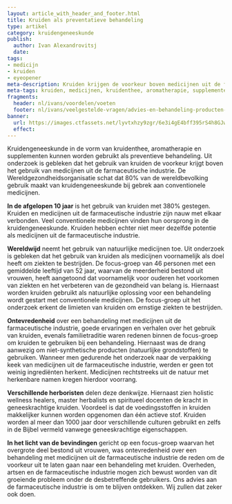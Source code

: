 ```yaml
---
layout: article_with_header_and_footer.html
title: Kruiden als preventatieve behandeling
type: artikel
category: kruidengeneeskunde
publish:
  author: Ivan Alexandrovitsj
  date: 
tags:
- medicijn
- kruiden
- eyeopener
meta-description: Kruiden krijgen de voorkeur boven medicijnen uit de farmaceutische industrie. Lees ons artikel. Ontdek de inzichten van Ivan's Herbs. Maak kennis met kruiden uit Siberië.
meta-tags: kruiden, medicijnen, kruidenthee, aromatherapie, supplementen, behandeling, kruidengeneeskunde, farmaceutische industrie, artikel
fragments:
  header: nl/ivans/voordelen/voeten
  footer: nl/ivans/veelgestelde-vragen/advies-en-behandeling-producten-ivans-herbs
banner: 
  url: https://images.ctfassets.net/lyvtxhzy9zgr/6e3i4gE4bff395rS4h8GJw/8292e1d2ef8b74ef5deefbcbfe26faf0/14.png?fm=jpg&q=50
  effect:
---
```

Kruidengeneeskunde in de vorm van kruidenthee, aromatherapie en supplementen kunnen worden gebruikt als preventieve behandeling. Uit onderzoek is gebleken dat het gebruik van kruiden de voorkeur krijgt boven het gebruik van medicijnen uit de farmaceutische industrie. De Wereldgezondheidsorganisatie schat dat 80% van de wereldbevolking gebruik maakt van kruidengeneeskunde bij gebrek aan conventionele medicijnen. 

**In de afgelopen 10 jaar** is het gebruik van kruiden met 380% gestegen. Kruiden en medicijnen uit de farmaceutische industrie zijn nauw met elkaar verbonden. Veel conventionele medicijnen vinden hun oorsprong in de kruidengeneeskunde. Kruiden hebben echter niet meer dezelfde potentie als medicijnen uit de farmaceutische industrie.

**Wereldwijd** neemt het gebruik van natuurlijke medicijnen toe. Uit onderzoek is gebleken dat het gebruik van kruiden als medicijnen voornamelijk als doel heeft om ziekten te bestrijden. De focus-groep van 46 personen met een gemiddelde leeftijd van 52 jaar, waarvan de meerderheid bestond uit vrouwen, heeft aangetoond dat voornamelijk voor ouderen het voorkomen van ziekten en het verbeteren van de gezondheid van belang is. Hiernaast worden kruiden gebruikt als natuurlijke oplossing voor een behandeling wordt gestart met conventionele medicijnen. De focus-groep uit het onderzoek erkent de limieten van kruiden om ernstige ziekten te bestrijden.

**Ontevredenheid** over een behandeling met medicijnen uit de farmaceutische industrie, goede ervaringen en verhalen over het gebruik van kruiden, evenals familietraditie waren redenen binnen de focus-groep om kruiden te gebruiken bij een behandeling. Hiernaast was de drang aanwezig om niet-synthetische producten (natuurlijke grondstoffen) te gebruiken. Wanneer men gedurende het onderzoek naar de verpakking keek van medicijnen uit de farmaceutische industrie, werden er geen tot weinig ingrediënten herkent. Medicijnen rechtstreeks uit de natuur met herkenbare namen kregen hierdoor voorrang. 

**Verschillende herboristen** delen deze denkwijze. Hiernaast zien holistic wellness healers, master herbalists en spiritueel docenten de kracht in geneeskrachtige kruiden. Voordeel is dat de voedingsstoffen in kruiden makkelijker kunnen worden opgenomen dan één actieve stof. Kruiden worden al meer dan 1000 jaar door verschillende culturen gebruikt en zelfs in de Bijbel vermeld vanwege geneeskrachtige eigenschappen.

**In het licht van de bevindingen** gericht op een focus-groep waarvan het overgrote deel bestond uit vrouwen, was ontevredenheid over een behandeling met medicijnen uit de farmaceutische industrie de reden om de voorkeur uit te laten gaan naar een behandeling met kruiden. Overheden, artsen en de farmaceutische industrie mogen zich bewust worden van dit groeiende probleem onder de desbetreffende gebruikers. Ons advies aan de farmaceutische industrie is om te blijven ontdekken. Wij zullen dat zeker ook doen.
